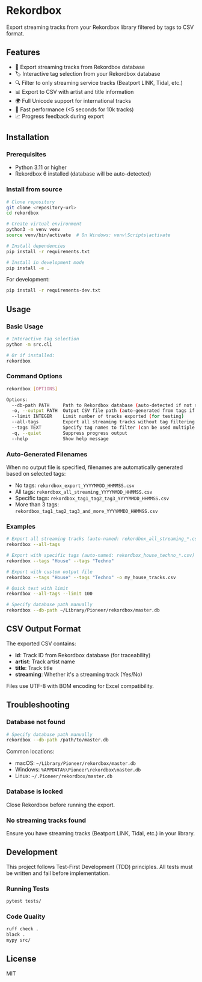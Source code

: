 # Rekordbox

Export streaming tracks from your Rekordbox library filtered by tags to CSV format.

## Features

- 🎵 Export streaming tracks from Rekordbox database
- 🏷️ Interactive tag selection from your Rekordbox database
- 🔍 Filter to only streaming service tracks (Beatport LINK, Tidal, etc.)
- 📊 Export to CSV with artist and title information
- 🌍 Full Unicode support for international tracks
- 🚀 Fast performance (<5 seconds for 10k tracks)
- 📈 Progress feedback during export

## Installation

### Prerequisites

- Python 3.11 or higher
- Rekordbox 6 installed (database will be auto-detected)

### Install from source

```bash
# Clone repository
git clone <repository-url>
cd rekordbox

# Create virtual environment
python3 -m venv venv
source venv/bin/activate  # On Windows: venv\Scripts\activate

# Install dependencies
pip install -r requirements.txt

# Install in development mode
pip install -e .
```

For development:
```bash
pip install -r requirements-dev.txt
```

## Usage

### Basic Usage

```bash
# Interactive tag selection
python -m src.cli

# Or if installed:
rekordbox
```

### Command Options

```bash
rekordbox [OPTIONS]

Options:
  --db-path PATH     Path to Rekordbox database (auto-detected if not specified)
  -o, --output PATH  Output CSV file path (auto-generated from tags if not specified)
  --limit INTEGER    Limit number of tracks exported (for testing)
  --all-tags         Export all streaming tracks without tag filtering
  --tags TEXT        Specify tag names to filter (can be used multiple times)
  -q, --quiet        Suppress progress output
  --help             Show help message
```

### Auto-Generated Filenames

When no output file is specified, filenames are automatically generated based on selected tags:
- No tags: `rekordbox_export_YYYYMMDD_HHMMSS.csv`
- All tags: `rekordbox_all_streaming_YYYYMMDD_HHMMSS.csv`
- Specific tags: `rekordbox_tag1_tag2_tag3_YYYYMMDD_HHMMSS.csv`
- More than 3 tags: `rekordbox_tag1_tag2_tag3_and_more_YYYYMMDD_HHMMSS.csv`

### Examples

```bash
# Export all streaming tracks (auto-named: rekordbox_all_streaming_*.csv)
rekordbox --all-tags

# Export with specific tags (auto-named: rekordbox_house_techno_*.csv)
rekordbox --tags "House" --tags "Techno"

# Export with custom output file
rekordbox --tags "House" --tags "Techno" -o my_house_tracks.csv

# Quick test with limit
rekordbox --all-tags --limit 100

# Specify database path manually
rekordbox --db-path ~/Library/Pioneer/rekordbox/master.db
```

## CSV Output Format

The exported CSV contains:
- **id**: Track ID from Rekordbox database (for traceability)
- **artist**: Track artist name
- **title**: Track title  
- **streaming**: Whether it's a streaming track (Yes/No)

Files use UTF-8 with BOM encoding for Excel compatibility.

## Troubleshooting

### Database not found
```bash
# Specify database path manually
rekordbox --db-path /path/to/master.db
```

Common locations:
- macOS: `~/Library/Pioneer/rekordbox/master.db`
- Windows: `%APPDATA%\Pioneer\rekordbox\master.db`
- Linux: `~/.Pioneer/rekordbox/master.db`

### Database is locked
Close Rekordbox before running the export.

### No streaming tracks found
Ensure you have streaming tracks (Beatport LINK, Tidal, etc.) in your library.

## Development

This project follows Test-First Development (TDD) principles. All tests must be written and fail before implementation.

### Running Tests
```bash
pytest tests/
```

### Code Quality
```bash
ruff check .
black .
mypy src/
```

## License

MIT
